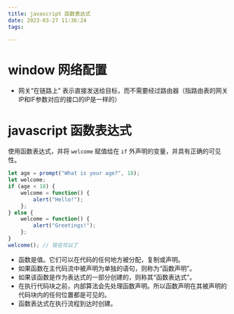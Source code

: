 ```yaml
---
title: javascript 函数表达式
date: 2023-03-27 11:36:24
tags:

---
```




#  window 网络配置

- 网关“在链路上”
  表示直接发送给目标，而不需要经过路由器（指路由表的网关IP和IF参数对应的接口的IP是一样的）





# javascript 函数表达式

使用函数表达式，并将 `welcome` 赋值给在 `if` 外声明的变量，并具有正确的可见性。

```javascript
let age = prompt("What is your age?", 18); 
let welcome; 
if (age < 18) {   
    welcome = function() {    
        alert("Hello!");  
    }; 
} else {   
    welcome = function() {    
        alert("Greetings!");  
    }; 
} 
welcome(); // 现在可以了
```

- 函数是值。它们可以在代码的任何地方被分配，复制或声明。
- 如果函数在主代码流中被声明为单独的语句，则称为“函数声明”。
- 如果该函数是作为表达式的一部分创建的，则称其“函数表达式”。
- 在执行代码块之前，内部算法会先处理函数声明。所以函数声明在其被声明的代码块内的任何位置都是可见的。
- 函数表达式在执行流程到达时创建。
